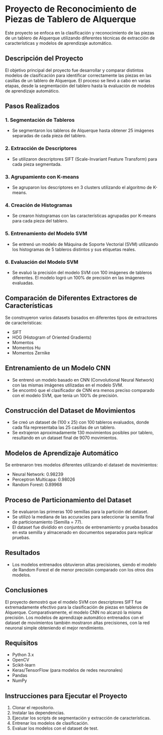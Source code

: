 # Proyecto de Reconocimiento de Piezas de Tablero de Alquerque

Este proyecto se enfoca en la clasificación y reconocimiento de las piezas de un tablero de Alquerque utilizando diferentes técnicas de extracción de características y modelos de aprendizaje automático.

## Descripción del Proyecto

El objetivo principal del proyecto fue desarrollar y comparar distintos modelos de clasificación para identificar correctamente las piezas en las casillas de un tablero de Alquerque. El proceso se llevó a cabo en varias etapas, desde la segmentación del tablero hasta la evaluación de modelos de aprendizaje automático.

## Pasos Realizados

### 1. Segmentación de Tableros
- Se segmentaron los tableros de Alquerque hasta obtener 25 imágenes separadas de cada pieza del tablero.

### 2. Extracción de Descriptores
- Se utilizaron descriptores SIFT (Scale-Invariant Feature Transform) para cada pieza segmentada.

### 3. Agrupamiento con K-means
- Se agruparon los descriptores en 3 clusters utilizando el algoritmo de K-means.

### 4. Creación de Histogramas
- Se crearon histogramas con las características agrupadas por K-means para cada pieza del tablero.

### 5. Entrenamiento del Modelo SVM
- Se entrenó un modelo de Máquina de Soporte Vectorial (SVM) utilizando los histogramas de 5 tableros distintos y sus etiquetas reales.

### 6. Evaluación del Modelo SVM
- Se evaluó la precisión del modelo SVM con 100 imágenes de tableros diferentes. El modelo logró un 100% de precisión en las imágenes evaluadas.

## Comparación de Diferentes Extractores de Características

Se construyeron varios datasets basados en diferentes tipos de extractores de características:
- SIFT
- HOG (Histogram of Oriented Gradients)
- Momentos
- Momentos Hu
- Momentos Zernike

## Entrenamiento de un Modelo CNN

- Se entrenó un modelo basado en CNN (Convolutional Neural Network) con las mismas imágenes utilizadas en el modelo SVM.
- Se encontró que el clasificador de CNN era menos preciso comparado con el modelo SVM, que tenía un 100% de precisión.

## Construcción del Dataset de Movimientos

- Se creó un dataset de (100 x 25) con 100 tableros evaluados, donde cada fila representaba las 25 casillas de un tablero.
- Se extrajeron aproximadamente 130 movimientos posibles por tablero, resultando en un dataset final de 9070 movimientos.

## Modelos de Aprendizaje Automático

Se entrenaron tres modelos diferentes utilizando el dataset de movimientos:
- Neural Network: 0.98239
- Perceptron Multicapa: 0.98026
- Random Forest: 0.89968

## Proceso de Particionamiento del Dataset

- Se evaluaron las primeras 100 semillas para la partición del dataset.
- Se utilizó la mediana de las accuracies para seleccionar la semilla final de particionamiento (Semilla = 77).
- El dataset fue dividido en conjuntos de entrenamiento y prueba basados en esta semilla y almacenado en documentos separados para replicar pruebas.

## Resultados

- Los modelos entrenados obtuvieron altas precisiones, siendo el modelo de Random Forest el de menor precisión comparado con los otros dos modelos.

## Conclusiones

El proyecto demostró que el modelo SVM con descriptores SIFT fue extremadamente efectivo para la clasificación de piezas en tableros de Alquerque. Comparativamente, el modelo CNN no alcanzó la misma precisión. Los modelos de aprendizaje automático entrenados con el dataset de movimientos también mostraron altas precisiones, con la red neuronal simple obteniendo el mejor rendimiento.

## Requisitos

- Python 3.x
- OpenCV
- Scikit-learn
- Keras/TensorFlow (para modelos de redes neuronales)
- Pandas
- NumPy

## Instrucciones para Ejecutar el Proyecto

1. Clonar el repositorio.
2. Instalar las dependencias.
3. Ejecutar los scripts de segmentación y extracción de características.
4. Entrenar los modelos de clasificación.
5. Evaluar los modelos con el dataset de test.
